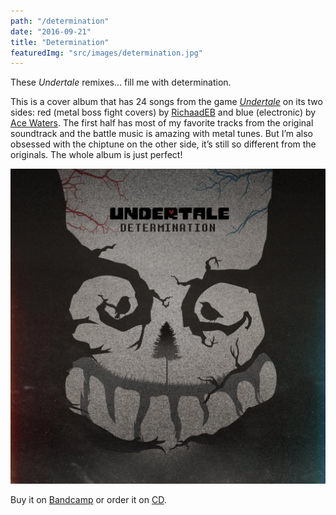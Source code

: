 ```yaml
---
path: "/determination"
date: "2016-09-21"
title: "Determination"
featuredImg: "src/images/determination.jpg"
---
```


These *Undertale* remixes... fill me with determination.

This is a cover album that has 24 songs from the game *[Undertale](https://undertale.com/)* on its two sides: red (metal boss fight covers) by [RichaadEB](https://www.patreon.com/RichaadEB) and blue (electronic) by [Ace Waters](https://amiewaters.bandcamp.com/). The first half has most of my favorite tracks from the original soundtrack and the battle music is amazing with metal tunes. But I’m also obsessed with the chiptune on the other side, it’s still so different from the originals. The whole album is just perfect!

![Determination album cover](src/images/determination.jpg)

Buy it on [Bandcamp](https://determination-ut.bandcamp.com/releases) or order it on [CD](https://www.fangamer.com/products/undertale-determination-cd).
